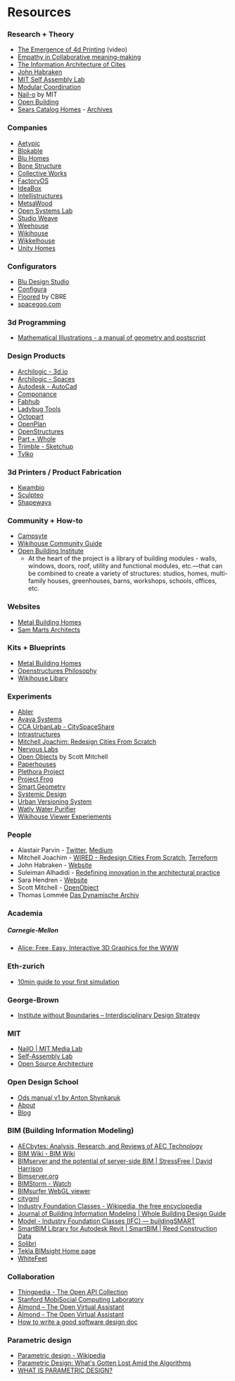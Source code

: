 # Resources

### Research + Theory

* [The Emergence of 4d Printing](https://www.ted.com/talks/skylar_tibbits_the_emergence_of_4d_printing) (video)
* [Empathy in Collaborative meaning-making](https://dk-media.s3.amazonaws.com/AA/AL/diapraxis/downloads/294630/Empathy_in_Collaborative_Meaning-Making.pdf)
* [The Information Architecture of Cites](http://zeta.math.utsa.edu/~yxk833/InfoCities.html)
* [John Habraken](http://www.habraken.com/)
* [MIT Self Assembly Lab](https://selfassemblylab.mit.edu/)
* [Modular Coordination](https://s3-us-west-1.amazonaws.com/opentecture/resources/Modular_Coordination.pdf)
* [Nail-o](http://nailo.media.mit.edu/) by MIT
* [Open Building](http://www.open-building.org/ob/concepts.html)
* [Sears Catalog Homes](https://en.wikipedia.org/wiki/Sears_Catalog_Home) - [Archives](http://www.arts-crafts.com/archive/sears/)

### Companies

* [Aetypic](https://aetypic.com/)
* [Blokable](http://www.blokable.com/)
* [Blu Homes](https://www.bluhomes.com/)
* [Bone Structure](https://bonestructure.ca/)
* [Collective Works](http://collectiveworks.net/)
* [FactoryOS](https://factoryos.com/)
* [IdeaBox](http://www.ideabox.us/)
* [Intellistructures](https://intellistructures.com/)
* [MetsaWood](https://www.metsawood.com/global/Campaigns/planb/open-source-wood/Pages/default.aspx)
* [Open Systems Lab](https://www.opensystemslab.io)
* [Studio Weave](http://www.studioweave.com/)
* [Weehouse](http://www.weehouse.com/)
* [Wikihouse](https://wikihouse.cc/)
* [Wikkelhouse](https://www.wikkelhouse.com/)
* [Unity Homes](https://unityhomes.com/)

### Configurators

* [Blu Design Studio](https://www.bluhomes.com/design_studio/)
* [Configura](https://www.configura.com/)
* [Floored](http://www.floored.com/homepage/) by CBRE
* [spacegoo.com](http://www.spacegoo.com/lignum/index.php?constructor=Demo1)

### 3d Programming

* [Mathematical Illustrations - a manual of geometry and postscript](http://www.math.ubc.ca/~cass/graphics/manual/)

### Design Products

* [Archilogic - 3d.io](https://3d.io/)
* [Archilogic - Spaces](https://spaces.archilogic.com/explore)
* [Autodesk - AutoCad](https://www.autodesk.com/products/autocad/overview)
* [Componance](http://componance.com/)
* [Fabhub](https://www.fabhub.io/)
* [Ladybug Tools](http://ladybug.tools/)
* [Octopart](https://octopart.com/common-parts-library)
* [OpenPlan](http://www.openplan.com/)
* [OpenStructures](http://openstructures.net/)
* [Part + Whole](http://www.partandwhole.com/)
* [Trimble - Sketchup](https://www.sketchup.com/)
* [Tylko](https://tylko.com/)

### 3d Printers / Product Fabrication

* [Kwambio](http://kwambio.com/)
* [Sculpteo](https://www.sculpteo.com/en/)
* [Shapeways](https://www.shapeways.com/)

### Community + How-to

* [Campsyte](https://campsyte.com/)
* [Wikihouse Community Guide](https://legacy.gitbook.com/book/harryknight/wikihouse-slack/details)
* [Open Building Institute](https://www.openbuildinginstitute.org/)
	* At the heart of the project is a library of building modules - walls, windows, doors, roof, utility and functional modules, etc.—that can be combined to create a variety of structures: studios, homes, multi-family houses, greenhouses, barns, workshops, schools, offices, etc.

### Websites

* [Metal Building Homes](http://www.metal-building-homes.com/)
* [Sam Marts Architects](http://www.architectsmart.com/)

### Kits + Blueprints

* [Metal Building Homes](http://www.metal-building-homes.com/steel-metal-home-building-kit-of-3500-sq-ft-for-36995/#)
* [Openstructures Philosophy](http://beta.openstructures.net/pages/9#deel5a)
* [Wikihouse Libary](https://wikihouse.cc/library)

### Experiments

* [Abler](https://ablersite.org/projects/)
* [Avava Systems](https://www.dezeen.com/2016/08/10/avava-britespace-tiny-house-flat-pack-micro-dwelling-easy-transportation-assembly/)
* [CCA UrbanLab - CitySpaceShare](https://web.archive.org/web/20120709034513/http://ulab.cca.edu/2011/06/opspace/)
* [Intrastructures](http://intrastructures.net/Intrastructures/Concepts_-_Herbus_Habilis.html)
* [Mitchell Joachim: Redesign Cities From Scratch](https://www.wired.com/2008/09/sl-joachim/)
* [Nervous Labs](https://n-e-r-v-o-u-s.com/labs/)
* [Open Objects](http://www.openobject.org/) by Scott Mitchell
* [Paperhouses](https://www.shareable.net/blog/6-stunning-open-source-house-designs-from-paperhouses)
* [Plethora Project](https://www.plethora-project.com/)
* [Project Frog](http://projectfrog.com/)
* [Smart Geometry](https://www.smartgeometry.org/)
* [Systemic Design](https://systemic-design.net/)
* [Urban Versioning System](http://uvs.propositions.org.uk/uvslongver.html)
* [Watly Water Purifier](https://www.telegraph.co.uk/technology/2016/04/23/the-water-purifier-that-also-generates-electricity-and-creates-w/)
* [Wikihouse Viewer Experiements](http://wikihouse.github.io/viewer-experiments/)

### People

* Alastair Parvin - [Twitter](https://twitter.com/AlastairParvin), [Medium](https://medium.com/@AlastairParvin)
* Mitchell Joachim - [WIRED - Redesign Cities From Scratch](https://www.wired.com/2008/09/sl-joachim/), [Terreform](http://www.archinode.com/bio.html)
* John Habraken - [Website](http://www.habraken.com/)
* Suleiman Alhadidi - [Redefining innovation in the architectural practice](http://alhadidi.com/redefining-innovation-in-the-architectural-practice/)
* Sara Hendren - [Website](https://ablersite.org/projects/)
* Scott Mitchell - [OpenObject](http://www.openobject.org/)
* Thomas Lommée [Das Dynamische Archiv](http://dasdynamischearchiv.de/thomas-lommee/)

### Academia

##### Carnegie-Mellon

* [Alice: Free, Easy, Interactive 3D Graphics for the WWW](http://www.alice.org/)

### Eth-zurich

* [10min guide to your first simulation](https://github.com/architecture-building-systems/RC_BuildingSimulator/wiki/10min-guide-to-your-first-simulation)

### George-Brown

* [Institute without Boundaries – Interdisciplinary Design Strategy](http://institutewithoutboundaries.ca/)

### MIT

* [NailO | MIT Media Lab](http://nailo.media.mit.edu/)
* [Self-Assembly Lab](https://selfassemblylab.mit.edu/)
* [Open Source Architecture](http://senseable.mit.edu/osarc/)

### Open Design School

* [Ods manual v1 by Anton Shynkaruk](https://issuu.com/antonshynkaruk/docs/ods_manual_v1)
* [About](https://ods.matera-basilicata2019.it/en/about)
* [Blog](https://ods.matera-basilicata2019.it/en/)

### BIM (Building Information Modeling)

* [AECbytes: Analysis, Research, and Reviews of AEC Technology](http://www.aecbytes.com/index.html)
* [BIM Wiki - BIM Wiki](http://bimwiki.com/)
* [BIMserver and the potential of server-side BIM | StressFree | David Harrison](http://www.stress-free.co.nz/bimserver_and_the_potential_of_serverside_bim)
* [Bimserver.org](http://bimserver.org/)
* [BIMStorm - Watch](http://bimstorm.com/i/WatchBimStorm.php)
* [BIMsurfer WebGL viewer](http://bimsurfer.org/)
* [citygml](http://schemas.opengis.net/citygml/)
* [Industry Foundation Classes - Wikipedia, the free encyclopedia](http://en.wikipedia.org/wiki/Industry_Foundation_Classes)
* [Journal of Building Information Modeling | Whole Building Design Guide](http://www.wbdg.org/references/jbim.php)
* [Model - Industry Foundation Classes (IFC) — buildingSMART](http://buildingsmart.com/standards/ifc)
* [SmartBIM Library for Autodesk Revit | SmartBIM | Reed Construction Data](http://www.reedconstructiondata.com/bim/bim-library/)
* [Solibri](http://www.solibri.com/)
* [Tekla BIMsight Home page](http://www.teklabimsight.com/index.jsp)
* [WhiteFeet](http://www.whitefeet.com/)


### Collaboration

* [Thingpedia - The Open API Collection](https://almond.stanford.edu/thingpedia)
* [Stanford MobiSocial Computing Laboratory](https://mobisocial.stanford.edu/)
* [Almond – The Open Virtual Assistant](https://news.ycombinator.com/item?id=17532003)
* [Almond - The Open Virtual Assistant](https://almond.stanford.edu/)
* [How to write a good software design doc](https://medium.freecodecamp.org/how-to-write-a-good-software-design-document-66fcf019569c)

### Parametric design

* [Parametric design - Wikipedia](https://en.wikipedia.org/wiki/Parametric_design)
* [Parametric Design: What's Gotten Lost Amid the Algorithms](https://www.architectmagazine.com/design/parametric-design-whats-gotten-lost-amid-the-algorithms_o)
* [WHAT IS PARAMETRIC DESIGN?](http://www.parametriccamp.com/en/what-is-parametric-design/)

